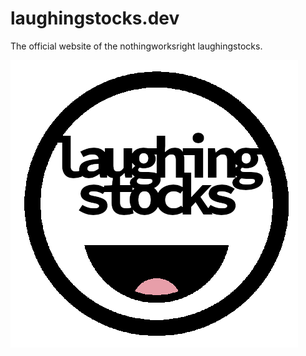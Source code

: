 # laughingstocks.dev  

The official website of the nothingworksright laughingstocks.  

![logo](laughingstocks_emoji.png)  

